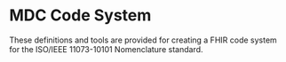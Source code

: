 # MDC Code System

These definitions and tools are provided for creating a FHIR code system for the ISO/IEEE 11073-10101 Nomenclature standard.

